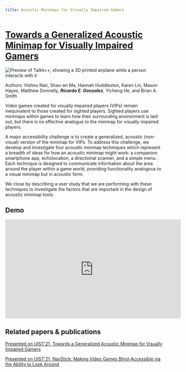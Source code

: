 ```yaml
---
title: Acoustic Minimaps for Visually Impaired Gamers
---
```

# [Towards a Generalized Acoustic Minimap for Visually Impaired Gamers](https://dl.acm.org/doi/10.1145/3474349.3480177)

![Preview of Talkit++, showing a 3D printed airplane while a person interacts with it]({{site.url}}{{site.baseurl}}/src/assets/img/minimap/minimaparticle.png)

Authors: Vishnu Nair, Shao-en Ma, Hannah Huddleston, Karen Lin, Mason Hayes, Matthew Donnelly, ***Ricardo E. Gonzalez***, Yicheng He, and Brian A. Smith

Video games created for visually impaired players (VIPs) remain inequivalent to those created for sighted players. Sighted players use minimaps within games to learn how their surrounding environment is laid out, but there is no effective analogue to the minimap for visually impaired players. 

A major accessibility challenge is to create a generalized, acoustic (non-visual) version of the minimap for VIPs. To address this challenge, we develop and investigate four acoustic minimap techniques which represent a breadth of ideas for how an acoustic minimap might work: a companion smartphone app, echolocation, a directional scanner, and a simple menu. Each technique is designed to communicate information about the area around the player within a game world, providing functionality analogous to a visual minimap but in acoustic form. 

We close by describing a user study that we are performing with these techniques to investigate the factors that are important in the design of acoustic minimap tools.

## Demo

<iframe class="demo-video" width="560" height="315" src="https://www.youtube.com/embed/sqfVz-hgmao"  frameborder="0" allow="accelerometer; autoplay; clipboard-write; encrypted-media; gyroscope; picture-in-picture" allowfullscreen></iframe>



## Related papers & publications

[Presented on UIST'21, Towards a Generalized Acoustic Minimap for Visually Impaired Gamers](https://dl.acm.org/doi/10.1145/3474349.3480177)

[Presented on UIST'21, NavStick: Making Video Games Blind-Accessible via the Ability to Look Around](https://dl.acm.org/doi/abs/10.1145/3472749.3474768)








